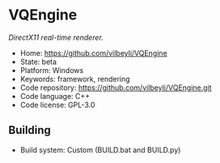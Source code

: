 # VQEngine

_DirectX11 real-time renderer._

- Home: https://github.com/vilbeyli/VQEngine
- State: beta
- Platform: Windows
- Keywords: framework, rendering
- Code repository: https://github.com/vilbeyli/VQEngine.git
- Code language: C++
- Code license: GPL-3.0

## Building

- Build system: Custom (BUILD.bat and BUILD.py)
